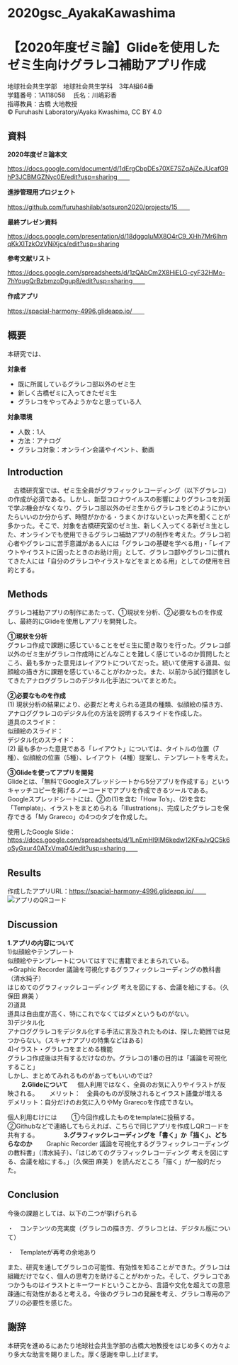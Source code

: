 # 2020gsc_AyakaKawashima
# 【2020年度ゼミ論】Glideを使用したゼミ生向けグラレコ補助アプリ作成   
地球社会共生学部　地球社会共生学科　3年A組64番   
学籍番号：1A118058  　氏名：川嶋彩香  
指導教員：古橋 大地教授   
© Furuhashi Laboratory/Ayaka Kwashima, CC BY 4.0

## 資料
**2020年度ゼミ論本文**

https://docs.google.com/document/d/1dErgCbpDEs70XE7SZqAjZeJUcafG9hP3JCBMGZNyc0E/edit?usp=sharing　　

**進捗管理用プロジェクト**  

https://github.com/furuhashilab/sotsuron2020/projects/15　　  

**最終プレゼン資料**  

https://docs.google.com/presentation/d/18dggqIuMX8O4rC9_XHh7Mr6lhmqKkXITzkOzVNiXjcs/edit?usp=sharing  

**参考文献リスト**  

https://docs.google.com/spreadsheets/d/1zQAbCm2X8HiELG-cyF32HMo-7hYqugQrBzbmzoDgup8/edit?usp=sharing　　 

**作成アプリ**  

https://spacial-harmony-4996.glideapp.io/　　
　

## 概要  
本研究では、  


**対象者**   
- 既に所属しているグラレコ部以外のゼミ生  
- 新しく古橋ゼミに入ってきたゼミ生  
- グラレコをやってみようかなと思っている人  
  
**対象環境**  
- 人数：1人  
- 方法：アナログ  
- グラレコ対象：オンライン会議やイベント、動画  

## Introduction
　古橋研究室では、ゼミ生全員がグラフィックレコーディング（以下グラレコ）の作成が必須である。しかし、新型コロナウイルスの影響によりグラレコを対面で学ぶ機会がなくなり、グラレコ部以外のゼミ生からグラレコをどのようにかいたらいいのか分からず、時間がかかる・うまくかけないといった声を聞くことが多かった。そこで、対象を古橋研究室のゼミ生、新しく入ってくる新ゼミ生とした、オンラインでも使用できるグラレコ補助アプリの制作を考えた。グラレコ初心者やグラレコに苦手意識がある人には「グラレコの基礎を学べる用」・「レイアウトやイラストに困ったときのお助け用」として、グラレコ部やグラレコに慣れてきた人には「自分のグラレコやイラストなどをまとめる用」としての使用を目的とする。　　

## Methods　　
グラレコ補助アプリの制作にあたって、①現状を分析、②必要なものを作成し、最終的にGlideを使用しアプリを開発した。　　
  
**①現状を分析**    
グラレコ作成で課題に感じていることをゼミ生に聞き取りを行った。グラレコ部以外のゼミ生がグラレコ作成時にどんなことを難しく感じているのか質問したところ、最も多かった意見はレイアウトについてだった。続いて使用する道具、似顔絵の描き方に課題を感じていることがわかった。また、以前から試行錯誤をしてきたアナロググラレコのデジタル化手法についてまとめた。  
  
**②必要なものを作成**  
(1) 現状分析の結果により、必要だと考えられる道具の種類、似顔絵の描き方、アナロググラレコのデジタル化の方法を説明するスライドを作成した。  
道具のスライド：  
似顔絵のスライド：  
デジタル化のスライド：  
(2) 最も多かった意見である「レイアウト」については、タイトルの位置（7種）、似顔絵の位置（5種）、レイアウト（4種）提案し、テンプレートを考えた。　　

**③Glideを使ってアプリを開発**  
Glideとは、「無料でGoogleスプレッドシートから5分アプリを作成する」というキャッチコピーを掲げるノーコードでアプリを作成できるツールである。  
Googleスプレッドシートには、②の(1)を含む「How To’s」、(2)を含む「Template」、イラストをまとめられる「Illustrations」、完成したグラレコを保存できる「My Grareco」の4つのタブを作成した。   
  
使用したGoogle Slide：https://docs.google.com/spreadsheets/d/1LnEmHl9IM6kedw12KFqJvQC5k6oSyGxur40ATxVma04/edit?usp=sharing　　

## Results　　
作成したアプリURL：https://spacial-harmony-4996.glideapp.io/　　
![アプリのQRコード](https://user-images.githubusercontent.com/62421184/105748259-3afed380-5f85-11eb-87f4-3cbd78b5a7bf.png)  

## Discussion　
**1.アプリの内容について**    
1)似顔絵やテンプレート    
似顔絵やテンプレートについてはすでに書籍でまとまられている。  
→Graphic Recorder 議論を可視化するグラフィックレコーディングの教科書（清水純子）  
はじめてのグラフィックレコーディング 考えを図にする、会議を絵にする。（久保田 麻美 ）  
2)道具  
道具は自由度が高く、特にこれでなくてはダメというものがない。  
3)デジタル化   
アナロググラレコをデジタル化する手法に言及されたものは、探した範囲では見つからない。（スキャナアプリの特集などはある)  
4)イラスト・グラレコをまとめる機能   
グラレコ作成後は共有するだけなのか。グラレコの1番の目的は「議論を可視化すること」   
しかし、まとめてみれるものがあってもいいのでは?  
　　
**2.Glideについて**  　
個人利用ではなく、全員のお気に入りやイラストが反映される。　　
メリット：　全員のものが反映されるとイラスト語彙が増える　　
デメリット：自分だけのお気に入りやMy Grarecoを作成できない。　　　　


個人利用むけには　　
①今回作成したものをtemplateに投稿する。　　
②Githubなどで連絡してもらえれば、こちらで同じアプリを作成しQRコードを共有する。　　
　　
**3.グラフィックレコーディングを「書く」か「描く」、どちらなのか**　　
Graphic Recorder 議論を可視化するグラフィックレコーディングの教科書」（清水純子）、「はじめてのグラフィックレコーディング 考えを図にする、会議を絵にする。」（久保田 麻美 ）を読んだところ「描く」が一般的だった。　　

## Conclusion　　　
今後の課題としては、以下の二つが挙げられる　　

・　コンテンツの充実度（グラレコの描き方、グラレコとは、デジタル版について）　　

・　Templateが再考の余地あり   

また、研究を通してグラレコの可能性、有効性を知ることができた。グラレコは組織だけでなく、個人の思考力を助けることがわかった。そして、グラレコであつかうものはイラストとキーワードということから、言語や文化を超えての意思疎通に有効性があると考える。今後のグラレコの発展を考え、グラレコ専用のアプリの必要性を感じた。　　


## 謝辞
本研究を進めるにあたり地球社会共生学部の古橋大地教授をはじめ多くの方々より多大な助言を賜りました。厚く感謝を申し上げます。
 
